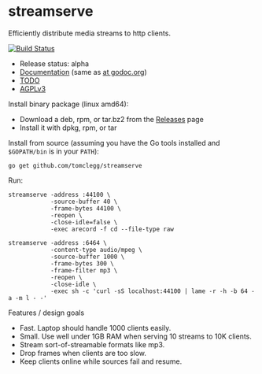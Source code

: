 # streamserve

Efficiently distribute media streams to http clients.

[![Build Status](https://drone.io/github.com/tomclegg/streamserve/status.png)](https://drone.io/github.com/tomclegg/streamserve/latest)

* Release status: alpha
* [Documentation](doc.md) (same as [at godoc.org](https://godoc.org/github.com/tomclegg/streamserve))
* [TODO](TODO.md)
* [AGPLv3](LICENSE)

Install binary package (linux amd64):
* Download a deb, rpm, or tar.bz2 from the [Releases](https://github.com/tomclegg/streamserve/releases) page
* Install it with dpkg, rpm, or tar

Install from source (assuming you have the Go tools installed and
`$GOPATH/bin` is in your `PATH`):

```
go get github.com/tomclegg/streamserve
```

Run:

```
streamserve -address :44100 \
            -source-buffer 40 \
            -frame-bytes 44100 \
            -reopen \
            -close-idle=false \
            -exec arecord -f cd --file-type raw

streamserve -address :6464 \
            -content-type audio/mpeg \
            -source-buffer 1000 \
            -frame-bytes 300 \
            -frame-filter mp3 \
            -reopen \
            -close-idle \
            -exec sh -c 'curl -sS localhost:44100 | lame -r -h -b 64 -a -m l - -'
```

Features / design goals

* Fast. Laptop should handle 1000 clients easily.
* Small. Use well under 1GB RAM when serving 10 streams to 10K clients.
* Stream sort-of-streamable formats like mp3.
* Drop frames when clients are too slow.
* Keep clients online while sources fail and resume.
